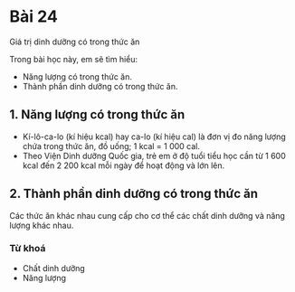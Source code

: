 # Bài 24
Giá trị dinh dưỡng có trong thức ăn

Trong bài học này, em sẽ tìm hiểu:
- Năng lượng có trong thức ăn.
- Thành phần dinh dưỡng có trong thức ăn.

## 1. Năng lượng có trong thức ăn
- Kí-lô-ca-lo (kí hiệu kcal) hay ca-lo (kí hiệu cal) là đơn vị đo năng lượng chứa trong thức ăn, đồ uống; 1 kcal = 1 000 cal.
- Theo Viện Dinh dưỡng Quốc gia, trẻ em ở độ tuổi tiểu học cần từ 1 600 kcal đến 2 200 kcal mỗi ngày để hoạt động và lớn lên.

## 2. Thành phần dinh dưỡng có trong thức ăn
Các thức ăn khác nhau cung cấp cho cơ thể các chất dinh dưỡng và năng lượng khác nhau.

### Từ khoá
- Chất dinh dưỡng
- Năng lượng
